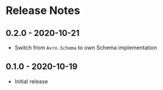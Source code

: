 # Release Notes

## 0.2.0 - 2020-10-21

* Switch from `Avro.Schema` to own Schema implementation

## 0.1.0 - 2020-10-19

* Initial release